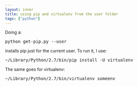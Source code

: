 ```yaml
---
layout: inner
title: using pip and virtualenv from the user folder
tags: ["python"]
---
```

Doing a:
<pre>
python get-pip.py --user
</pre>

installs pip just for the current user. To run it, I use:
<pre>
~/Library/Python/2.7/bin/pip install -U virtualenv
</pre>

The same goes for virtualenv:
<pre>
~/Library/Python/2.7/bin/virtualenv someenv
</pre>
